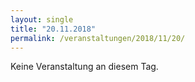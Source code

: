 ```yaml
---
layout: single
title: "20.11.2018"
permalink: /veranstaltungen/2018/11/20/
---
```


Keine Veranstaltung an diesem Tag.
